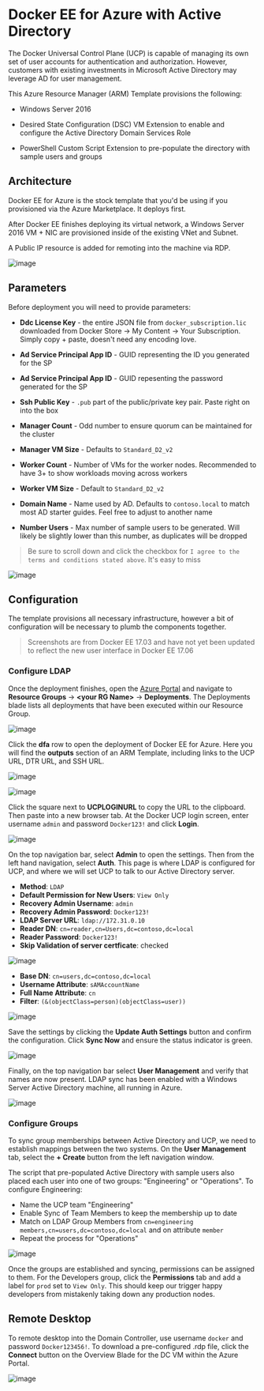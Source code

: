 # Docker EE for Azure with Active Directory

The Docker Universal Control Plane (UCP) is capable of managing its own set of user accounts for authentication and authorization. However, customers with existing investments in Microsoft Active Directory may leverage AD for user management.

This Azure Resource Manager (ARM) Template provisions the following:

* Windows Server 2016 

* Desired State Configuration (DSC) VM Extension to enable and configure the Active Directory Domain Services Role

* PowerShell Custom Script Extension to pre-populate the directory with sample users and groups

## Architecture

Docker EE for Azure is the stock template that you'd be using if you provisioned via the Azure Marketplace. It deploys first.

After Docker EE finishes deploying its virtual network,  a Windows Server 2016 VM + NIC are provisioned inside of the existing VNet and Subnet. 

A Public IP resource is added for remoting into the machine via RDP. 

![image](./media/architecture.png) 

## Parameters
Before deployment you will need to provide parameters:

* **Ddc License Key** - the entire JSON file from `docker_subscription.lic` downloaded from Docker Store -> My Content -> Your Subscription. Simply copy + paste, doesn't need any encoding love.

* **Ad Service Principal App ID** - GUID representing the ID you generated for the SP

* **Ad Service Principal App ID** - GUID repesenting the password generated for the SP

* **Ssh Public Key** - `.pub` part of the public/private key pair. Paste right on into the box

* **Manager Count** - Odd number to ensure quorum can be maintained for the cluster

* **Manager VM Size** - Defaults to `Standard_D2_v2`

* **Worker Count** - Number of VMs for the worker nodes. Recommended to have 3+ to show workloads moving across workers

* **Worker VM Size** - Default to `Standard_D2_v2`

* **Domain Name** - Name used by AD. Defaults to `contoso.local` to match most AD starter guides. Feel free to adjust to another name

* **Number Users** - Max number of sample users to be generated. Will likely be slightly lower than this number, as duplicates will be dropped

> Be sure to scroll down and click the checkbox for `I agree to the terms and conditions stated above`. It's easy to miss

![image](./media/screen00.png)

## Configuration
The template provisions all necessary infrastructure, however a bit of configuration will be necessary to plumb the components together.

> Screenshots are from Docker EE 17.03 and have not yet been updated to reflect the new user interface in Docker EE 17.06

### Configure LDAP
Once the deployment finishes, open the [Azure Portal](https://portal.azure.com) and navigate to **Resource Groups** -> **\<your RG Name>** -> **Deployments**.  The Deployments blade lists all deployments that have been executed within our Resource Group. 

![image](./media/screen01.png)

Click the **dfa** row to open the deployment of Docker EE for Azure. Here you will find the **outputs** section of an ARM Template, including links to the UCP URL, DTR URL, and SSH URL. 

![image](./media/screen02.png)

![image](./media/screen03.png)

Click the square next to **UCPLOGINURL** to copy the URL to the clipboard. Then paste into a new browser tab. At the Docker UCP login screen, enter username `admin` and password `Docker123!` and click **Login**.

![image](./media/screen04.png)

On the top navigation bar, select **Admin** to open the settings. Then from the left hand navigation, select **Auth**.  This page is where LDAP is configured for UCP, and where we will set UCP to talk to our Active Directory server. 

* **Method**: `LDAP`
* **Default Permission for New Users**: `View Only`
* **Recovery Admin Username**: `admin`
* **Recovery Admin Password**: `Docker123!`
* **LDAP Server URL**: `ldap://172.31.0.10` 
* **Reader DN**: `cn=reader,cn=Users,dc=contoso,dc=local`
* **Reader Password**: `Docker123!`
* **Skip Validation of server certficate**: checked

![image](./media/screen05.png)

* **Base DN**: `cn=users,dc=contoso,dc=local`
* **Username Attribute**: `sAMAccountName`
* **Full Name Attribute**: `cn`
* **Filter**: `(&(objectClass=person)(objectClass=user))`

![image](./media/screen06.png)

Save the settings by clicking the **Update Auth Settings** button and confirm the configuration. Click **Sync Now** and ensure the status indicator is green.

![image](./media/screen07.png)

Finally, on the top navigation bar select **User Management** and verify that names are now present. LDAP sync has been enabled with a Windows Server Active Directory machine, all running in Azure.

![image](./media/screen08.png)

### Configure Groups
To sync group memberships between Active Directory and UCP, we need to establish mappings between the two systems. On the **User Management** tab, select the **+ Create** button from the left navigation window. 

The script that pre-populated Active Directory with sample users also placed each user into one of two groups: "Engineering" or "Operations". To configure Engineering:

* Name the UCP team "Engineering"
* Enable Sync of Team Members to keep the membership up to date
* Match on LDAP Group Members from `cn=engineering members,cn=users,dc=contoso,dc=local` and on attribute `member`
* Repeat the process for "Operations"

![image](./media/screen09.png)

Once the groups are established and syncing, permissions can be assigned to them. For the Developers group, click the **Permissions** tab and add a label for `prod` set to `View Only`. This should keep our trigger happy developers from mistakenly taking down any production nodes. 

## Remote Desktop
To remote desktop into the Domain Controller, use username `docker` and password `Docker123456!`. To download a pre-configured .rdp file, click the **Connect** button on the Overview Blade for the DC VM within the Azure Portal.

![image](./media/screen11.png)